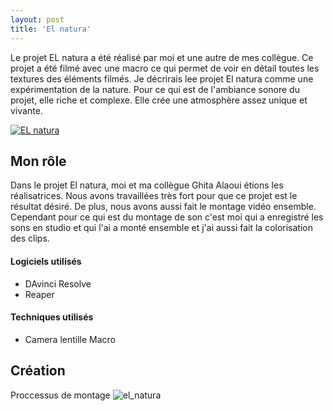 ```yaml
---
layout: post
title: 'El natura'
---
```

Le projet EL natura a été réalisé par moi et une autre de mes collègue. Ce projet a été filmé avec une macro ce qui permet de voir en détail toutes les textures des éléments filmés. Je décrirais lee projet El natura comme une expérimentation de la nature. Pour ce qui est de l'ambiance sonore du projet, elle riche et complexe. Elle crée une atmosphère assez unique et vivante.


[![EL natura](http://img.youtube.com/vi/OOXDrbibBvE/0.jpg)](https://www.youtube.com/watch?v=OOXDrbibBvE)



## Mon rôle ##


Dans le projet El natura, moi et  ma collègue Ghita Alaoui étions les réalisatrices. Nous avons travaillées très fort pour que ce projet est le résultat désiré. 
De plus, nous avons aussi fait le montage vidéo ensemble. Cependant pour ce qui est du montage de son c'est moi qui a enregistré les sons en studio et qui l'ai a monté ensemble et j'ai aussi fait la colorisation des clips. 




#### Logiciels utilisés ####

- DAvinci Resolve
- Reaper


#### Techniques utilisés  ####

- Camera lentille Macro

## Création ##

Proccessus de montage
![el_natura](https://github.com/lauriehoude/Portfolio-Laurie-Houde/assets/89647723/6893201e-f445-4c09-ae70-2391b8543159)
